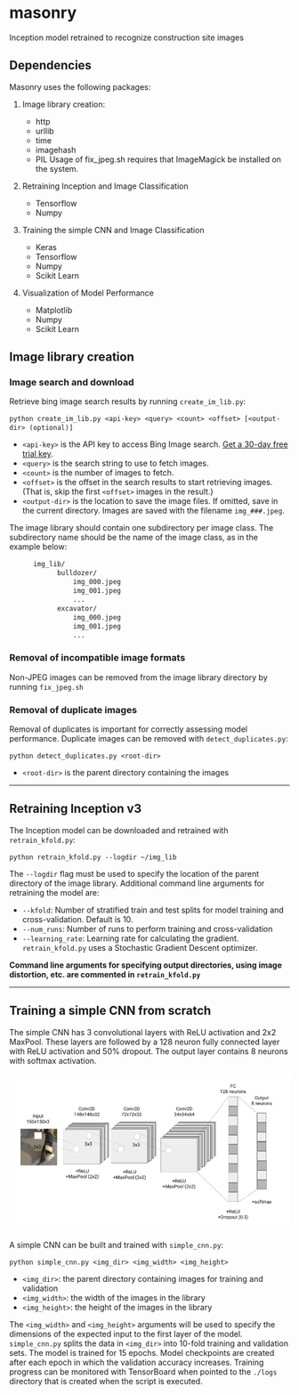 # masonry
Inception model retrained to recognize construction site images

## Dependencies

Masonry uses the following packages:
  1. Image library creation:
      * http
      * urllib
      * time
      * imagehash
      * PIL
  Usage of fix_jpeg.sh requires that ImageMagick be installed on the system.

  2. Retraining Inception and Image Classification
      * Tensorflow
      * Numpy

  3. Training the simple CNN and Image Classification
      * Keras
      * Tensorflow
      * Numpy
      * Scikit Learn
    
  4. Visualization of Model Performance
      * Matplotlib
      * Numpy
      * Scikit Learn
      
## Image library creation

### Image search and download
Retrieve bing image search results by running `create_im_lib.py`:

```
python create_im_lib.py <api-key> <query> <count> <offset> [<output-dir> (optional)]
```
* `<api-key>` is the API key to access Bing Image search. [Get a 30-day free
  trial key](https://azure.microsoft.com/en-us/try/cognitive-services/?api=bing-image-search-api).
* `<query>` is the search string to use to fetch images.
* `<count>` is the number of images to fetch.
* `<offset>` is the offset in the search results to start retrieving images.
(That is, skip the first `<offset>` images in the result.)
* `<output-dir>` is the location to save the image files. If omitted, save
  in the current directory. Images are saved with the filename
  `img_###.jpeg`.
  
The image library should contain one subdirectory per image class. The subdirectory name should be the name of the image class, as in the example below:

```
      img_lib/
            bulldozer/
                img_000.jpeg
                img_001.jpeg
                ...
            excavator/
                img_000.jpeg
                img_001.jpeg
                ...
```
### Removal of incompatible image formats
Non-JPEG images can be removed from the image library directory by running `fix_jpeg.sh`

### Removal of duplicate images
Removal of duplicates is important for correctly assessing model performance. Duplicate images can be removed with `detect_duplicates.py`:

```
python detect_duplicates.py <root-dir>
```
* `<root-dir>` is the parent directory containing the images  
___
## Retraining Inception v3

The Inception model can be downloaded and retrained with `retrain_kfold.py`:

```
python retrain_kfold.py --logdir ~/img_lib 
```
The `--logdir` flag must be used to specify the location of the parent directory of the image library. Additional command line arguments for retraining the model are:
  * `--kfold`: Number of stratified train and test splits for model training and cross-validation. Default is 10. 
  * `--num_runs`: Number of runs to perform training and cross-validation
  * `--learning_rate`: Learning rate for calculating the gradient. `retrain_kfold.py` uses a Stochastic Gradient Descent optimizer.
  
  **Command line arguments for specifying output directories, using image distortion, etc. are commented in `retrain_kfold.py`**
___
## Training a simple CNN from scratch

The simple CNN has 3 convolutional layers with ReLU activation and 2x2 MaxPool. These layers are followed by a 128 neuron fully connected layer with ReLU activation and 50% dropout. The output layer contains 8 neurons with softmax activation. 

![architecture](simple_cnn/simple_cnn_arch.png)

A simple CNN can be built and trained with `simple_cnn.py`:

```
python simple_cnn.py <img_dir> <img_width> <img_height>
```
  * `<img_dir>`: the parent directory containing images for training and validation
  * `<img_width>`: the width of the images in the library
  * `<img_height>`: the height of the images in the library
  
  The `<img_width>` and `<img_height>` arguments will be used to specify the dimensions of the expected input to the first layer of the model. `simple_cnn.py` splits the data in `<img_dir>` into 10-fold training and validation sets. The model is trained for 15 epochs. Model checkpoints are created after each epoch in which the validation accuracy increases. Training progress can be monitored with TensorBoard when pointed to the `./logs` directory that is created when the script is executed.
  
  

